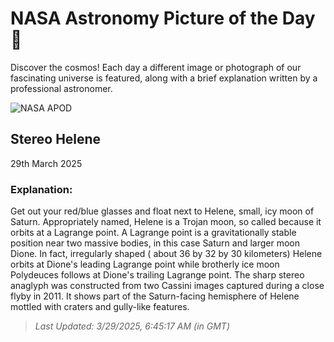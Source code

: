 
  # NASA Astronomy Picture of the Day 🌌

  Discover the cosmos! Each day a different image or photograph of our fascinating universe is featured, along with a brief explanation written by a professional astronomer.

![NASA APOD](https://apod.nasa.gov/apod/image/2503/N00172886_92_beltramini.jpg)

## Stereo Helene

29th March 2025

### Explanation: 

Get out your red/blue glasses and float next to Helene, small, icy moon of Saturn. Appropriately named, Helene is a Trojan moon, so called because it orbits at a Lagrange point. A Lagrange point is a gravitationally stable position near two massive bodies, in this case Saturn and larger moon Dione. In fact, irregularly shaped ( about 36 by 32 by 30 kilometers) Helene orbits at Dione's leading Lagrange point while brotherly ice moon Polydeuces follows at Dione's trailing Lagrange point. The sharp stereo anaglyph was constructed from two Cassini images captured during a close flyby in 2011. It shows part of the Saturn-facing hemisphere of Helene mottled with craters and gully-like features.

> _Last Updated: 3/29/2025, 6:45:17 AM (in GMT)_
